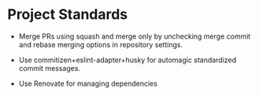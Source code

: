# Project Standards

- Merge PRs using squash and merge only by unchecking merge commit and rebase
  merging options in repository settings.
- Use commitizen+eslint-adapter+husky for automagic standardized commit messages.

- Use Renovate for managing dependencies